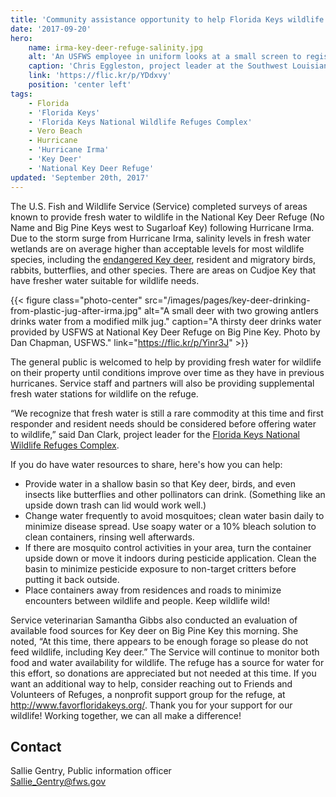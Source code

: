 ```yaml
---
title: 'Community assistance opportunity to help Florida Keys wildlife'
date: '2017-09-20'
hero:
    name: irma-key-deer-refuge-salinity.jpg
    alt: 'An USFWS employee in uniform looks at a small screen to register the salinity level of a small pond.'
    caption: 'Chris Eggleston, project leader at the Southwest Louisiana NWR Complex tests salinity levels on the National Key Deer Refuge. Photo by Dan Chapman, USFWS.'
    link: 'https://flic.kr/p/YDdxvy'
    position: 'center left'
tags:
    - Florida
    - 'Florida Keys'
    - 'Florida Keys National Wildlife Refuges Complex'
    - Vero Beach
    - Hurricane
    - 'Hurricane Irma'
    - 'Key Deer'
    - 'National Key Deer Refuge'
updated: 'September 20th, 2017'
---
```


The U.S. Fish and Wildlife Service (Service) completed surveys of areas known to provide fresh water to wildlife in the National Key Deer Refuge (No Name and Big Pine Keys west to Sugarloaf Key) following Hurricane Irma. Due to the storm surge from Hurricane Irma, salinity levels in fresh water wetlands are on average higher than acceptable levels for most wildlife species, including the [endangered Key deer](https://www.fws.gov/refuge/National_Key_Deer_Refuge/wildlife_and_habitat/key_deer.html), resident and migratory birds, rabbits, butterflies, and other species. There are areas on Cudjoe Key that have fresher water suitable for wildlife needs.

{{< figure class="photo-center" src="/images/pages/key-deer-drinking-from-plastic-jug-after-irma.jpg" alt="A small deer with two growing antlers drinks water from a modified milk jug." caption="A thirsty deer drinks water provided by USFWS at National Key Deer Refuge on Big Pine Key. Photo by Dan Chapman, USFWS." link="https://flic.kr/p/Yinr3J" >}}

The general public is welcomed to help by providing fresh water for wildlife on their property until conditions improve over time as they have in previous hurricanes. Service staff and partners will also be providing supplemental fresh water stations for wildlife on the refuge.

“We recognize that fresh water is still a rare commodity at this time and first responder and resident needs should be considered before offering water to wildlife,” said Dan Clark, project leader for the [Florida Keys National Wildlife Refuges Complex](https://www.fws.gov/refuge/National_Key_Deer_Refuge/About_the_Complex.html).

If you do have water resources to share, here's how you can help:

  - Provide water in a shallow basin so that Key deer, birds, and even insects like butterflies and other pollinators can drink. (Something like an upside down trash can lid would work well.)
  - Change water frequently to avoid mosquitoes; clean water basin daily to minimize disease spread. Use soapy water or a 10% bleach solution to clean containers, rinsing well afterwards.
  - If there are mosquito control activities in your area, turn the container upside down or move it indoors during pesticide application. Clean the basin to minimize pesticide exposure to non-target critters before putting it back outside.
  - Place containers away from residences and roads to minimize encounters between wildlife and people. Keep wildlife wild!

Service veterinarian Samantha Gibbs also conducted an evaluation of available food sources for Key deer on Big Pine Key this morning. She noted, “At this time, there appears to be enough forage so please do not feed wildlife, including Key deer.” The Service will continue to monitor both food and water availability for wildlife. The refuge has a source for water for this effort, so donations are appreciated but not needed at this time. If you want an additional way to help, consider reaching out to Friends and Volunteers of Refuges, a nonprofit support group for the refuge, at http://www.favorfloridakeys.org/. Thank you for your support for our wildlife! Working together, we can all make a difference!

## Contact

Sallie Gentry, Public information officer  
[Sallie_Gentry@fws.gov](mailto:Sallie_Gentry@fws.gov)
